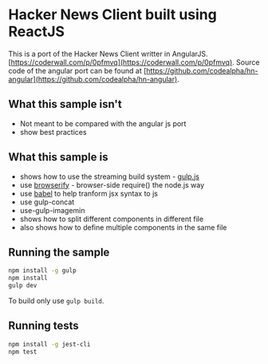 # Hacker News Client built using ReactJS

This is a port of the Hacker News Client writter in AngularJS. [https://coderwall.com/p/0pfmvq](https://coderwall.com/p/0pfmvq).
Source code of the angular port can be found at [https://github.com/codealpha/hn-angular](https://github.com/codealpha/hn-angular).

## What this sample isn't

* Not meant to be compared with the angular js port
* show best practices

## What this sample is

* shows how to use the streaming build system - [gulp.js](http://gulpjs.com/)
* use [browserify](http://browserify.org/) - browser-side require() the node.js way
* use [babel](https://babeljs.io) to help tranform jsx syntax to js
* use gulp-concat
* use-gulp-imagemin
* shows how to split different components in different file
* also shows how to define multiple components in the same file

## Running the sample

```bash
npm install -g gulp
npm install
gulp dev
```

To build only use `gulp build`.

## Running tests

```bash
npm install -g jest-cli
npm test
```
